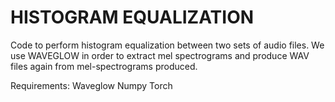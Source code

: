 # HISTOGRAM EQUALIZATION

Code to perform histogram equalization between two sets of audio files. We use WAVEGLOW in order to extract mel spectrograms and produce WAV files again from mel-spectrograms produced.

Requirements:
Waveglow
Numpy
Torch

